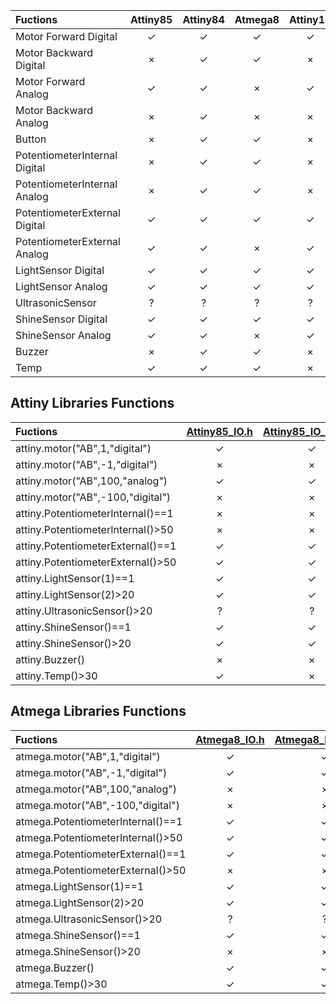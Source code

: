 | Fuctions | Attiny85 | Attiny84 | Atmega8 | Attiny13 | Atmega328 | Atmega32u4 |
| :----- | :-----: | :-----: | :-----: | :-----: | :-----: | :-----: |
| Motor Forward Digital | ✓ | ✓ | ✓ | ✓ | ✓ |  | 
| Motor Backward Digital | × | ✓ | ✓ | × | ✓ |  |
| Motor Forward Analog | ✓ | ✓ | × | ✓ | × | |
| Motor Backward Analog | × | ✓ | × | × | × | |
| Button | × | ✓ | ✓ | × | ✓ | |
| PotentiometerInternal Digital | × | ✓ | ✓ | × | ✓ | |
| PotentiometerInternal Analog | × | ✓ | ✓ | × | ✓ | |
| PotentiometerExternal Digital | ✓ | ✓ | ✓ | ✓ | ✓ | |
| PotentiometerExternal Analog | ✓ | ✓ | × | ✓ | × | |
| LightSensor Digital | ✓ | ✓ | ✓ | ✓ | ✓ | |
| LightSensor Analog | ✓ | ✓ | ✓ | ✓ | ✓ | |
| UltrasonicSensor | ? | ? | ? | ? | ? | ? |
| ShineSensor Digital | ✓ | ✓ | ✓ | ✓ | ✓ | |
| ShineSensor Analog | ✓ | ✓ | × | ✓ | × | |
| Buzzer | × | ✓ | ✓ | × | ✓ | |
| Temp | ✓ | ✓ | ✓ | × | ✓ | |

## Attiny Libraries Functions

| Fuctions | [Attiny85_IO.h](https://goo.gl/e7SNYL) | [Attiny85_IO_basic.h](https://goo.gl/mPpM7q) | [Attiny84_IO.h](https://goo.gl/XXbVaZ) | [Attiny84_IO_basic.h](https://goo.gl/QJ4H8T) | [Attiny13_IO_basic.h]() |
|:----- | :-----: | :-----: | :-----: | :-----: | :-----: |
| attiny.motor("AB",1,"digital") | ✓ | ✓ | ✓ | ✓ | ✓ |
| attiny.motor("AB",-1,"digital") | × | ×  | ✓ | ✓ | × |
| attiny.motor("AB",100,"analog") | ✓ | ✓ | ✓ | ✓ | ✓ |
| attiny.motor("AB",-100,"digital") | × | ×  | ✓ | ✓ | × |
| attiny.PotentiometerInternal()==1 | × | × | ✓ | ✓ | × |
| attiny.PotentiometerInternal()>50  | × | × | ✓ | ✓ | × |
| attiny.PotentiometerExternal()==1 | ✓ | ✓ | ✓ | ✓ | ✓ |
| attiny.PotentiometerExternal()>50 | ✓ | ✓ | ✓ | ✓ | ✓ |
| attiny.LightSensor(1)==1 | ✓ | ✓ | ✓ | ✓ | ✓ |
| attiny.LightSensor(2)>20 | ✓ | ✓ | ✓ | ✓ | ✓ |
| attiny.UltrasonicSensor()>20 | ? | ? | ? | ? | ? |
| attiny.ShineSensor()==1 | ✓ | ✓ | ✓ | ✓ | ✓ |
| attiny.ShineSensor()>20 | ✓ | ✓ | ✓ | ✓ | ✓ |
| attiny.Buzzer() | × | × | ✓ | ✓ | × |
| attiny.Temp()>30 | ✓ | × | ✓ | × | × |

## Atmega Libraries Functions

| Fuctions | [Atmega8_IO.h](https://goo.gl/BfjU1t) | [Atmega8_IO_basic.h](https://goo.gl/PLgGDv) | [Atmega328_IO.h]() | [Atmega32u4_IO.h]() |
|:----- | :-----: | :-----: | :-----: | :-----: |
| atmega.motor("AB",1,"digital") | ✓ | ✓ | ✓ | ✓ |
| atmega.motor("AB",-1,"digital") | ✓ | ✓ | ✓ | ✓ |
| atmega.motor("AB",100,"analog") | × | × | × | × |
| atmega.motor("AB",-100,"digital") | × | × | × | × |
| atmega.PotentiometerInternal()==1 | ✓ | ✓ | ✓ | ✓ |
| atmega.PotentiometerInternal()>50  | ✓ | ✓ | ✓ | ✓ |
| atmega.PotentiometerExternal()==1 | ✓ | ✓ | ✓ | ✓ |
| atmega.PotentiometerExternal()>50 | × | × | × | × |
| atmega.LightSensor(1)==1 | ✓ | ✓ | ✓ | ✓ |
| atmega.LightSensor(2)>20 | ✓ | ✓ | ✓ | ✓ |
| atmega.UltrasonicSensor()>20 | ? | ? | ? | ? |
| atmega.ShineSensor()==1 | ✓ | ✓ | ✓ | ✓ |
| atmega.ShineSensor()>20 | × | × | × | × |
| atmega.Buzzer() | ✓ | ✓ | ✓ | ✓ |
| atmega.Temp()>30 | ✓ | ✓ | ✓ | ✓ |

